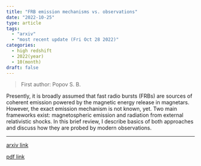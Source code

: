 ```yaml
---
title: "FRB emission mechanisms vs. observations"
date: "2022-10-25"
type: article
tags:
  - "arxiv"
  - "most recent update (Fri Oct 28 2022)"
categories:
  - high redshift
  - 2022(year)
  - 10(month)
draft: false
---
```


> First author: Popov S. B.

 Presently, it is broadly assumed that fast radio bursts (FRBs) are sources of
coherent emission powered by the magnetic energy release in magnetars. However,
the exact emission mechanism is not known, yet. Two main frameworks exist:
magnetospheric emission and radiation from external relativistic shocks. In
this brief review, I describe basics of both approaches and discuss how they
are probed by modern observations.

---
[arxiv link](http://arxiv.org/abs/2210.14268v1)

[pdf link](http://arxiv.org/pdf/2210.14268v1)